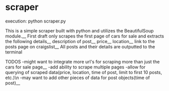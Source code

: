 # scraper

execution: python scraper.py

This is a simple scraper built with python and utilizes the BeautifulSoup module.__
First draft only scrapes the first page of cars for sale and extracts the following details__
  description of post__
  price__
  location__ 
  link to the posts page on craigslist__
All posts and their details are outputted to the terminal
  
TODOS
-might want to integrate more url's for scraping more than just the cars for sale page__
-add ability to scrape multiple pages
-allow for querying of scraped data(price, location, time of post, limit to first 10 posts, etc.)\n
-may want to add other pieces of data for post objects(time of post)__
 

